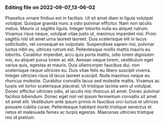 

### Editing file on 2022-09-07_13-06-02

Phasellus ornare finibus est in facilisis. Ut sit amet diam in ligula volutpat volutpat. Quisque gravida nunc a odio pulvinar efficitur. Nam non iaculis metus. Mauris ut sagittis ligula. Integer lobortis nulla eu aliquet rutrum. Vivamus risus neque, volutpat vitae justo ut, maximus imperdiet nisi. Proin sagittis nisl sit amet urna laoreet laoreet. Duis scelerisque elit in lacus sollicitudin, vel consequat ex vulputate. Suspendisse sapien nisi, pulvinar luctus nibh eu, ultrices rutrum est.
Pellentesque mollis mattis mauris eu lobortis. Curabitur imperdiet, arcu quis porta mattis, odio lorem dignissim nisi, eu aliquet purus lorem ac elit. Aenean neque lorem, vestibulum eget varius quis, egestas at mauris. Duis ullamcorper faucibus dui, non scelerisque neque ultricies eu. Duis vitae felis eu libero suscipit viverra. Integer ultricies risus id lacus laoreet suscipit. Nulla maximus neque eu rhoncus molestie. Curabitur convallis lacus sed molestie mattis. Vivamus ac turpis vel tortor scelerisque placerat. Ut tristique lacinia sem ut volutpat. Donec efficitur ultricies odio, at iaculis nisi rhoncus sit amet. Donec pulvinar facilisis bibendum. Donec eget nisl vel ipsum fermentum convallis sit amet sit amet elit. Vestibulum ante ipsum primis in faucibus orci luctus et ultrices posuere cubilia curae; Pellentesque habitant morbi tristique senectus et netus et malesuada fames ac turpis egestas. Maecenas ultricies tristique nisi id pretium.


